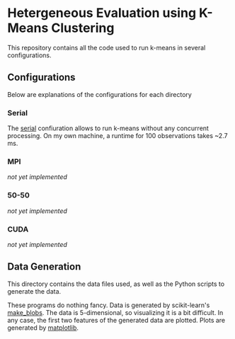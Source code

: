 # Hetergeneous Evaluation using K-Means Clustering

This repository contains all the code used to run k-means in several configurations.

## Configurations

Below are explanations of the configurations for each directory

### Serial

The [serial](./serial) confiuration allows to run k-means without any concurrent processing. On my own machine, a runtime for 100 observations takes ~2.7 ms. 

### MPI

*not yet implemented*

### 50-50

*not yet implemented*

### CUDA

*not yet implemented*

## Data Generation

This directory contains the data files used, as well as the Python scripts to generate the data.

These programs do nothing fancy. Data is generated by scikit-learn's [make_blobs](https://scikit-learn.org/stable/modules/generated/sklearn.datasets.make_blobs.html). The data is 5-dimensional, so visualizing it is a bit difficult. In any case, the first two features of the generated data are plotted. Plots are generated by [matplotlib](https://matplotlib.org/3.2.1/index.html).
